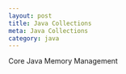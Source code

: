 ```yaml
---
layout: post
title: Java Collections
meta: Java Collections
category: java
---
```


Core Java
Memory Management
